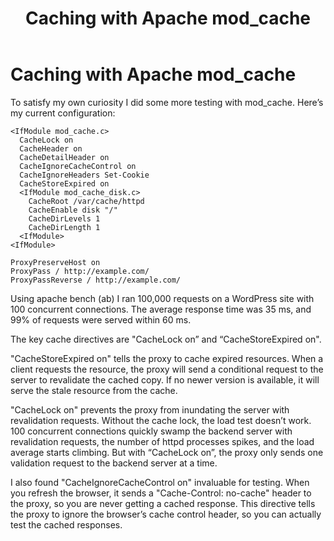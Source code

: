﻿---
title: Caching with Apache mod_cache
---

# Caching with Apache mod_cache

To satisfy my own curiosity I did some more testing with mod_cache. Here’s my current configuration:

```
<IfModule mod_cache.c>
  CacheLock on
  CacheHeader on
  CacheDetailHeader on
  CacheIgnoreCacheControl on
  CacheIgnoreHeaders Set-Cookie
  CacheStoreExpired on
  <IfModule mod_cache_disk.c>
    CacheRoot /var/cache/httpd
    CacheEnable disk "/"
    CacheDirLevels 1
    CacheDirLength 1
  <IfModule>
<IfModule>

ProxyPreserveHost on
ProxyPass / http://example.com/
ProxyPassReverse / http://example.com/
```

Using apache bench (ab) I ran 100,000 requests on a WordPress site with 100 concurrent connections. The average 
response time was 35 ms, and 99% of requests were served within 60 ms.

The key cache directives are "CacheLock on” and “CacheStoreExpired on".

"CacheStoreExpired on" tells the proxy to cache expired resources. When a client requests the resource, the proxy will 
send a conditional request to the server to revalidate the cached copy. If no newer version is available, it will serve 
the stale resource from the cache.

"CacheLock on" prevents the proxy from inundating the server with revalidation requests. Without the cache lock, the 
load test doesn’t work. 100 concurrent connections quickly swamp the backend server with revalidation requests, the 
number of httpd processes spikes, and the load average starts climbing. But with “CacheLock on”, the proxy only 
sends one validation request to the backend server at a time.

I also found "CacheIgnoreCacheControl on" invaluable for testing. When you refresh the browser, it sends 
a "Cache-Control: no-cache" header to the proxy, so you are never getting a cached response. This directive 
tells the proxy to ignore the browser’s cache control header, so you can actually test the cached responses.
